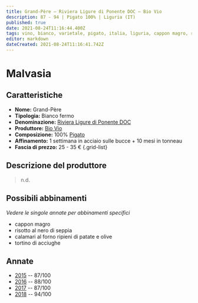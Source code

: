 ```yaml
---
title: Grand-Père – Riviera Ligure di Ponente DOC – Bio Vio
description: 87 - 94 | Pigato 100% | Liguria (IT)
published: true
date: 2021-08-24T11:16:44.400Z
tags: vino, bianco, varietale, pigato, italia, liguria, cappon magro, risotto al nero di seppia, calamari al forno ripieni di patate e olive, tortino di acciughe
editor: markdown
dateCreated: 2021-08-24T11:16:41.742Z
---
```


# Malvasia

## Caratteristiche
- **Nome:** Grand-Père
- **Tipologia:** Bianco fermo
- **Denominazione:** [Riviera Ligure di Ponente DOC](/denominazioni/Italia/Liguria/DOC/Riviera-Ligure-di-Ponente) 
- **Produttore:** [Bio Vio](/produttori/Italia/Liguria/Bio-Vio) 
- **Composizione:** 100% [Pigato](/vitigni/bacca-bianca/pigato)
- **Affinamento:** 1 settimana in acciaio sulle bucce + 10 mesi in tonneau
- **Fascia di prezzo:** 25 - 35 €
{.grid-list}

## Descrizione del produttore

> n.d.

## Possibili abbinamenti
*Vedere le singole annate per abbinamenti specifici*

- cappon magro
- risotto al nero di seppia
- calamari al forno ripieni di patate e olive
- tortino di acciughe

## Annate
- [2015](vini/Italia/Liguria/Bio-Vio/Grand-Pere/2015) -- 87/100
- [2016](vini/Italia/Liguria/Bio-Vio/Grand-Pere/2016) -- 88/100
- [2017](vini/Italia/Liguria/Bio-Vio/Grand-Pere/2017) -- 87/100
- [2018](vini/Italia/Liguria/Bio-Vio/Grand-Pere/2018) -- 94/100
